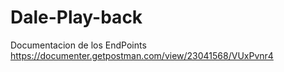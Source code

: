# Dale-Play-back

Documentacion de los EndPoints
https://documenter.getpostman.com/view/23041568/VUxPvnr4